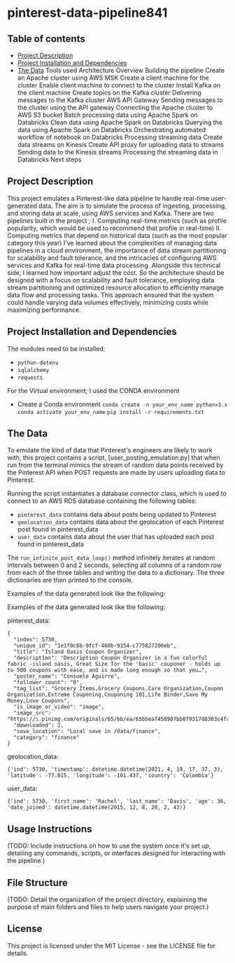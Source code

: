 # pinterest-data-pipeline841

## Table of contents

- [Project Description](#project-description)
- [Project Installation and Dependencies](#project-installation-and-dependencies)
- [The Data](#the-data)
Tools used
Architecture Overview
Building the pipeline
Create an Apache cluster using AWS MSK
Create a client machine for the cluster
Enable client machine to connect to the cluster
Install Kafka on the client machine
Create topics on the Kafka cluster
Delivering messages to the Kafka cluster
AWS API Gateway
Sending messages to the cluster using the API gateway
Connecting the Apache cluster to AWS S3 bucket
Batch processing data using Apache Spark on Databricks
Clean data using Apache Spark on Databricks
Querying the data using Apache Spark on Databricks
Orchestrating automated workflow of notebook on Databricks
Processing streaming data
Create data streams on Kinesis
Create API proxy for uploading data to streams
Sending data to the Kinesis streams
Processing the streaming data in Databricks
Next steps

## Project Description

This project emulates a Pinterest-like data pipeline to handle real-time user-generated data. The aim is to simulate the process of ingesting, processing, and storing data at scale, using AWS services and Kafka. There are two pipelines built in the project ; 
I. Computing real-time metrics (such as profile popularity, which would be used to recommend that profile in real-time)
II. Computing metrics that depend on historical data (such as the most popular category this year) 
I've learned about the complexities of managing data pipelines in a cloud environment, the importance of data stream partitioning for scalability and fault tolerance, and the intricacies of configuring AWS services and Kafka for real-time data processing. Alongside this technical side, I learned how important adjust the cost. So the architecture should be designed with a focus on scalability and fault tolerance, employing data stream partitioning and optimized resource allocation to efficiently manage data flow and processing tasks. This approach ensured that the system could handle varying data volumes effectively, minimizing costs while maximizing performance.


## Project Installation and Dependencies

The modules need to be installed:

- `python-dotenv`
- `sqlalchemy`
- `requests`

For the Virtual environment; I used the CONDA environment

- Create a Conda environment 
`conda create -n your_env_name python=3.x`
`conda activate your_env_name`
`pip install -r requirements.txt`

## The Data

To emulate the kind of data that Pinterest's engineers are likely to work with, this project contains a script, [user_posting_emulation.py] that when run from the terminal mimics the stream of random data points received by the Pinterest API when POST requests are made by users uploading data to Pinterest.

Running the script instantiates a database connector class, which is used to connect to an AWS RDS database containing the following tables:

- `pinterest_data` contains data about posts being updated to Pinterest
- `geolocation_data` contains data about the geolocation of each Pinterest post found in pinterest_data
- `user_data` contains data about the user that has uploaded each post found in pinterest_data
  
The `run_infinite_post_data_loop()` method infinitely iterates at random intervals between 0 and 2 seconds, selecting all columns of a random row from each of the three tables and writing the data to a dictionary. The three dictionaries are then printed to the console.

Examples of the data generated look like the following:

Examples of the data generated look like the following:

pinterest_data:
```
{
  "index": 5730,
  "unique_id": "1e1f0c8b-9fcf-460b-9154-c775827206eb",
  "title": "Island Oasis Coupon Organizer",
  "description": "Description Coupon Organizer in a fun colorful fabric -island oasis, Great Size for the 'basic' couponer - holds up to 500 coupons with ease, and is made long enough so that you…",
  "poster_name": "Consuelo Aguirre",
  "follower_count": "0",
  "tag_list": "Grocery Items,Grocery Coupons,Care Organization,Coupon Organization,Extreme Couponing,Couponing 101,Life Binder,Save My Money,Love Coupons",
  "is_image_or_video": "image",
  "image_src": "https://i.pinimg.com/originals/65/bb/ea/65bbeaf458907bb079317d8303c4fa0e.jpg",
  "downloaded": 1,
  "save_location": "Local save in /data/finance",
  "category": "finance"
}
```

geolocation_data:
```
{'ind': 5730, 'timestamp': datetime.datetime(2021, 4, 19, 17, 37, 3), 'latitude': -77.015, 'longitude': -101.437, 'country': 'Colombia'}
```

user_data:
```
{'ind': 5730, 'first_name': 'Rachel', 'last_name': 'Davis', 'age': 36, 'date_joined': datetime.datetime(2015, 12, 8, 20, 2, 43)}
```

## Usage Instructions
(TODO: Include instructions on how to use the system once it's set up, detailing any commands, scripts, or interfaces designed for interacting with the pipeline.)

## File Structure
(TODO: Detail the organization of the project directory, explaining the purpose of main folders and files to help users navigate your project.)

## License
This project is licensed under the MIT License - see the LICENSE file for details.
